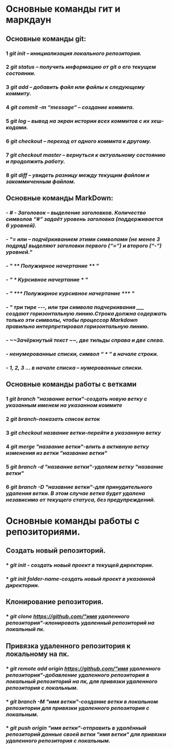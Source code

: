 # **Основные команды гит и маркдаун**
## **Основные команды git:** 
### 1   ***git init – инициализация локального репозитория.***  

### 2 ***git status – получить информацию от git о его текущем состоянии.***

### 3 ***git add – добавить файл или файлы к следующему коммиту.***

### 4 ***git commit -m “message” – создание коммита.***

### 5 ***git log – вывод на экран истории всех коммитов с их хеш-кодами.***

### 6 ***git checkout – переход от одного коммита к другому.***

### 7 ***git checkout master – вернуться к актуальному состоянию и продолжить работу.***

### 8 ***git diff – увидеть разницу между текущим файлом и закоммиченным файлом.***  

## **Основные команды MarkDown:**

### - ***# - Заголовок – выделение заголовков. Количество символов “#” задаёт уровень заголовка (поддерживается 6 уровней).***  

### - ***"= или  – подчёркиванием этими символами (не менее 3 подряд) выделяют заголовки первого (“=”) и второго (“-”) уровней."***  

### - ***" ** Полужирное начертание ** "***  

### - ***" * Курсивное начертание * "***

### - ***" *** Полужирное курсивное начертание *** "***  

### - ***" три тире ---, или три символа подчеркивания ___ создают горизонтальную линию.Строка должна содержать только эти символы, чтобы процессор Markdown правильно интерпретировал горизонтальную линию.***  

### - ***~~Зачёркнутый текст ~~, две тильды справа и две слева.***

### - ***ненумерованные списки, символ    “ * ” в начале строки.***

### - ***1, 2, 3 … в начале списка – нумерованные списки.***

## Основные команды работы с ветками

### 1 ***git branch "название ветки"-создать новую ветку с указанным именем на указанном коммите***

### 2 ***git branch-показать список веток***

### 3 ***git checkout название ветки-перейти в указанную ветку***

### 4 ***git merge "название ветки"-влить в активную ветку изменения из ветки "название ветки"***

### 5 ***git branch -d "название ветки"-удаляем ветку "название ветки"***

### 6 ***git branch -D "назавние ветки"-для принудительного удаления ветки.  В этом случае ветка будет удалена независимо от текущего статуса, без предупреждений.***

# **Основные команды работы с репозиториями.**

## **Создать новый репозиторий.**

### * ***git init - создать новый проект в текущей директории.***

### * ***git init folder-name-создать новый проект в указанной директории.***

## **Клонирование репозитория.**

### * ***git clone https://github.com/"имя удаленного репозитория"-клонировать удаленный репозиторий на локальный пк.***

## **Привязка удаленного репозитория к локальному на пк.**

### * ***git remote add origin https://github.com/"имя удаленного репозитория"-добавление удаленного репозитория в локальный репозиторий на пк, для привязки удаленного репозитория с локальным.***

### * ***git branch -M "имя ветки"-создание ветки в локальном репозитории для привязки удаленного репозитория с локальным.***

### * ***git push origin "имя ветки"-отправить в удалённый репозиторий  данные своей ветки "имя ветки" для привязки удаленного репозитория с локальным.***


